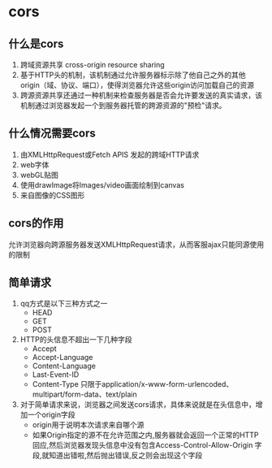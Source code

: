# cors
## 什么是cors
1. 跨域资源共享  cross-origin resource sharing
2. 基于HTTP头的机制，该机制通过允许服务器标示除了他自己之外的其他origin（域、协议、端口），使得浏览器允许这些origin访问加载自己的资源
3. 跨源资源共享还通过一种机制来检查服务器是否会允许要发送的真实请求，该机制通过浏览器发起一个到服务器托管的跨源资源的"预检"请求。
## 什么情况需要cors
1. 由XMLHttpRequest或Fetch APIS 发起的跨域HTTP请求
2. web字体
3. webGL贴图
4. 使用drawImage将Images/video画面绘制到canvas
5. 来自图像的CSS图形
## cors的作用
允许浏览器向跨源服务器发送XMLHttpRequest请求，从而客服ajax只能同源使用的限制
## 简单请求
1. qq方式是以下三种方式之一
    * HEAD
    * GET
    * POST
2. HTTP的头信息不超出一下几种字段
    * Accept
    * Accept-Language
    * Content-Language
    * Last-Event-ID
    * Content-Type 只限于application/x-www-form-urlencoded、multipart/form-data、text/plain
3. 对于简单请求来说，浏览器之间发送cors请求，具体来说就是在头信息中，增加一个origin字段
   * origin用于说明本次请求来自哪个源
   * 如果Origin指定的源不在允许范围之内,服务器就会返回一个正常的HTTP回应,然后浏览器发现头信息中没有包含Access-Control-Allow-Origin 字段,就知道出错啦,然后抛出错误,反之则会出现这个字段